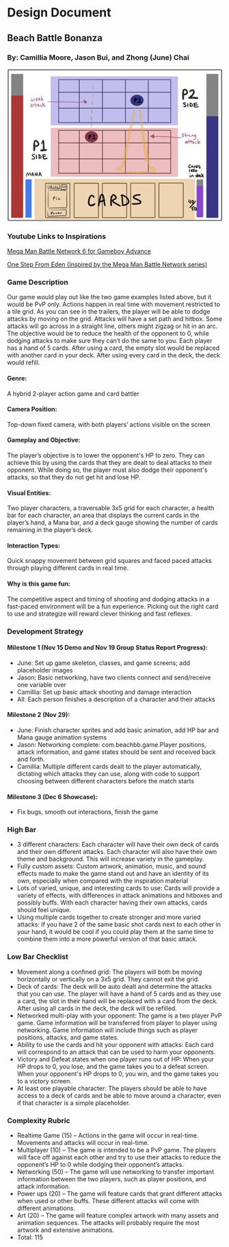 # Design Document
## Beach Battle Bonanza
### By: Camillia Moore, Jason Bui, and Zhong (June) Chai

![A draft sketch of the gameplay screen](images/bbb-draft-screen.png)

### Youtube Links to Inspirations

[Mega Man Battle Network 6 for Gameboy Advance](https://youtu.be/rijz3zamK-w?si=DaAMpN1UEgNRTsSp&t=12)

[One Step From Eden (Inspired by the Mega Man Battle Network series)](https://www.youtube.com/watch?v=0ZZuo7Xpmqs )

### Game Description

Our game would play out like the two game examples listed above, but it would be PvP only. Actions happen in real time with movement restricted to a tile grid. As you can see in the trailers, the player will be able to dodge attacks by moving on the grid. Attacks will have a set path and hitbox. Some attacks will go across in a straight line, others might zigzag or hit in an arc. The objective would be to reduce the health of the opponent to 0, while dodging attacks to make sure they can’t do the same to you. Each player has a hand of 5 cards. After using a card, the empty slot would be replaced with another card in your deck. After using every card in the deck, the deck would refill.

#### Genre:

A hybrid 2-player action game and card battler

#### Camera Position:

Top-down fixed camera, with both players’ actions visible on the screen

#### Gameplay and Objective:

The player’s objective is to lower the opponent's HP to zero. They can achieve this by using the cards that they are dealt to deal attacks to their opponent. While doing so, the player must also dodge their opponent's attacks, so that they do not get hit and lose HP.

#### Visual Entities:

Two player characters, a traversable 3x5 grid for each character, a health bar for each character, an area that displays the current cards in the player’s hand, a Mana bar, and a deck gauge showing the number of cards remaining in the player’s deck.

#### Interaction Types:

Quick snappy movement between grid squares and faced paced attacks through playing different cards in real time.

#### Why is this game fun:

The competitive aspect and timing of shooting and dodging attacks in a fast-paced environment will be a fun experience. Picking out the right card to use and strategize will reward clever thinking and fast reflexes.


### Development Strategy

#### Milestone 1 (Nov 15 Demo and Nov 19 Group Status Report Progress):

- June: Set up game skeleton, classes, and game screens; add placeholder images
- Jason: Basic networking, have two clients connect and send/receive one variable over
- Camillia: Set up basic attack shooting and damage interaction
- All: Each person finishes a description of a character and their attacks 


#### Milestone 2 (Nov 29):

- June: Finish character sprites and add basic animation, add HP bar and Mana gauge animation systems 
- Jason: Networking complete: com.beachbb.game.Player positions, attack information, and game states should be sent and received back and forth.  
- Camillia: Multiple different cards dealt to the player automatically, dictating which attacks they can use, along with code to support choosing between different characters before the match starts 

#### Milestone 3 (Dec 6 Showcase):

- Fix bugs, smooth out interactions, finish the game 


### High Bar

- 3 different characters: Each character will have their own deck of cards and their own different attacks. Each character will also have their own theme and background. This will increase variety in the gameplay. 
- Fully custom assets: Custom artwork, animation, music, and sound effects made to make the game stand out and have an identity of its own, especially when compared with the inspiration material 
- Lots of varied, unique, and interesting cards to use: Cards will provide a variety of effects, with differences in attack animations and hitboxes and possibly buffs. With each character having their own attacks, cards should feel unique. 
- Using multiple cards together to create stronger and more varied attacks: If you have 2 of the same basic shot cards next to each other in your hand, it would be cool if you could play them at the same time to combine them into a more powerful version of that basic attack. 


### Low Bar Checklist

- Movement along a confined grid: The players will both be moving horizontally or vertically on a 3x5 grid. They cannot exit the grid. 
- Deck of cards: The deck will be auto dealt and determine the attacks that you can use. The player will have a hand of 5 cards and as they use a card, the slot in their hand will be replaced with a card from the deck. After using all cards in the deck, the deck will be refilled. 
- Networked multi-play with your opponent: The game is a two player PvP game. Game information will be transferred from player to player using networking. Game information will include things such as player positions, attacks, and game states. 
- Ability to use the cards and hit your opponent with attacks: Each card will correspond to an attack that can be used to harm your opponents. 
- Victory and Defeat states when one player runs out of HP: When your HP drops to 0, you lose, and the game takes you to a defeat screen. When your opponent's HP drops to 0, you win, and the game takes you to a victory screen. 
- At least one playable character: The players should be able to have access to a deck of cards and be able to move around a character, even if that character is a simple placeholder.


### Complexity Rubric

- Realtime Game (15) – Actions in the game will occur in real-time. Movements and attacks will occur in real-time.
- Multiplayer (10) – The game is intended to be a PvP game. The players will face off against each other and try to use their attacks to reduce the opponent’s HP to 0 while dodging their opponent’s attacks.
- Networking (50) – The game will use networking to transfer important information between the two players, such as player positions, and attack information.
- Power ups (20) – The game will feature cards that grant different attacks when used or other buffs. These different attacks will come with different animations.
- Art (20) – The game will feature complex artwork with many assets and animation sequences. The attacks will probably require the most artwork and extensive animations.
- Total: 115 